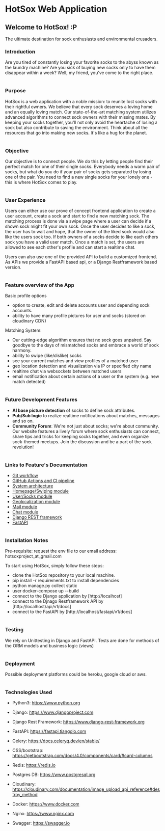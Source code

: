 # HotSox Web Application

## Welcome to HotSox! :P

The ultimate destination for sock enthusiasts and environmental crusaders.

### Introduction

Are you tired of constantly losing your favorite socks to the abyss known as the laundry machine? Are you sick of buying new socks only to have them disappear within a week? Well, my friend, you've come to the right place.
<br/><br/>

### Purpose

HotSox is a web application with a noble mission: to reunite lost socks with their rightful owners. We believe that every sock deserves a loving home and an equally loving match. Our state-of-the-art matching system utilizes advanced algorithms to connect sock owners with their missing mates. By keeping your socks together, you'll not only avoid the heartache of losing a sock but also contribute to saving the environment. Think about all the resources that go into making new socks. It's like a hug for the planet.
<br/><br/>

### Objective

Our objective is to connect people. We do this by letting people find their perfect match for one of their single socks.
Everybody needs a warm pair of socks, but what do you do if your pair of socks gets separated by losing one of the pair.
You need to find a new single socks for your lonely one - this is where HotSox comes to play.
<br/><br/>

### User Experience

Users can either use our prove of concept frontend application to create a user account, create a sock and start to find a new matching sock. The matching process is done via a swipe page where a user can decide if a shown sock might fit your own sock.
Once the user decides to like a sock, the user has to wait and hope, that the owner of the liked sock would also like the users sock too. If both owners of a socks decide to like each others sock you have a valid user match.
Once a match is set, the users are allowed to see each other's profile and can start a realtime chat.

Users can also use one of the provided API to build a customized frontend. As APIs we provide a FastAPI based api, or a Django Restframework based version.
<br/><br/>

### Feature overview of the App

Basic profile options

- option to create, edit and delete accounts user and depending sock accounts.
- ability to have many profile pictures for user and socks (stored on cloudinary CDN)

Matching System:

- Our cutting-edge algorithm ensures that no sock goes unpaired. Say goodbye to the days of mismatched socks and embrace a world of sock harmony.
- ability to swipe (like/dislike) socks
- see your current matches and view profiles of a matched user
- geo location detection and visualization via IP or specified city name
- realtime chat via websockets between matched users
- email notification about certain actions of a user or the system (e.g. new match detected)
  <br/><br/>

### Future Development Features

- **AI base picture detection** of socks to define sock attributes.
- **Pub/Sub logic** to realize realtime notifications about matches, messages and so on.
- **Community Forum**: We're not just about socks; we're about community. Our website features a lively forum where sock enthusiasts can connect, share tips and tricks for keeping socks together, and even organize sock-themed meetups. Join the discussion and be a part of the sock revolution!
  <br/><br/>

### Links to Feature's Documentation

- [Git workflow](documentation/hotsox_git_workflow.md)
- [GitHub Actions and CI pipeline](documentation/hotsox_ci_pipeline.md)
- [System architecture](documentation/hotsox_system_architecture.md)
- [Homepage/Swiping module](documentation/hotsox_app_home.md)
- [User/Socks module](documentation/hotsox_app_user.md)
- [Geolocalization module](documentation/hotsox_app_geo.md)
- [Mail module](documentation/hotsox_app_mail.md)
- [Chat module](documentation/hotsox_app_chat.md)
- [Django REST framework](documentation/hotsox_app_restapi.md)
- [FastAPI](documentation/hotsox_app_fastapi.md)
  <br/><br/>

### Installation Notes

Pre-requisite: request the env file to our email address: hotsoxproject_at_gmail.com

To start using HotSox, simply follow these steps:

- clone the HotSox repository to your local machine.
- pip install -r requirements.txt to install dependencies
- python manage.py collect static
- user docker-compose up --build
- connect to the Django application by [http://localhost]
- connect to the Djnago Restframework API by [http://localhost/api/v1/docs]
- connect to the FastAPI by [http://localhost/fastapi/v1/docs]
  <br/><br/>

### Testing

We rely on Unittesting in Django and FastAPI. Tests are done for methods of the ORM models and business logic (views)
<br/><br/>

### Deployment

Possible deployment platforms could be heroku, google cloud or aws.
<br/><br/>

### Technologies Used

- Python3:
  https://www.python.org

- Django:
  https://www.djangoproject.com

- Django Rest Framework:
  https://www.django-rest-framework.org

- FastAPI:
  https://fastapi.tiangolo.com

- Celery:
  https://docs.celeryq.dev/en/stable/

- CSS/bootstrap:
  https://getbootstrap.com/docs/4.0/components/card/#card-columns

- Redis:
  https://redis.io

- Postgres DB:
  https://www.postgresql.org

- Cloudinary:
  https://cloudinary.com/documentation/image_upload_api_reference#destroy_method

- Docker:
  https://www.docker.com

- Nginx:
  https://www.nginx.com

- Swagger:
  https://swagger.io
